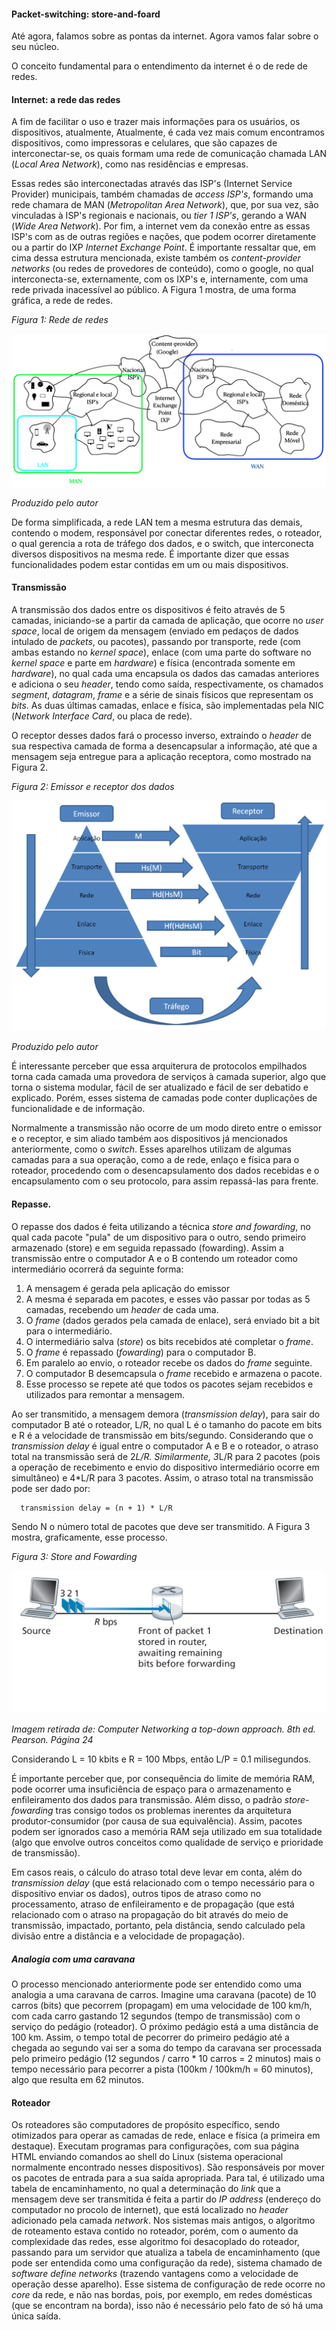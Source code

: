 
#### Packet-switching: store-and-foard

Até agora, falamos sobre as pontas da internet. Agora vamos falar sobre o seu núcleo.

O conceito fundamental para o entendimento da internet é o de rede de redes. 

#### Internet: a rede das redes

A fim de facilitar o uso e trazer mais informações para os usuários, os dispositivos, atualmente, 
Atualmente, é cada vez mais comum encontramos dispositivos, como impressoras e celulares, que são capazes de interconectar-se, os quais formam uma rede de comunicação chamada LAN (*Local Area Network*), como nas residências e empresas.

Essas redes são interconectadas através das ISP's (Internet Service Provider) municipais, também chamadas de *access ISP's*, formando uma rede chamara de MAN (*Metropolitan Area Network*), que, por sua vez, são vinculadas à ISP's regionais e nacionais, ou *tier 1 ISP's*, gerando a WAN (*Wide Area Network*). Por fim, a internet vem da conexão entre as essas ISP's com as de outras regiões e nações, que podem ocorrer diretamente ou a partir do IXP *Internet Exchange Point*. É importante ressaltar que, em cima dessa estrutura mencionada, existe também os *content-provider networks* (ou redes de provedores de conteúdo), como o google, no qual interconecta-se, externamente, com os IXP's e, internamente, com uma rede privada inacessível ao público. A Figura 1 mostra, de uma forma gráfica, a rede de redes.



*Figura 1: Rede de redes*

![Figura 1](imagens/redes.png)

*Produzido pelo autor*



De forma simplificada, a rede LAN tem a mesma estrutura das demais, contendo o modem, responsável por conectar diferentes redes, o roteador, o qual gerencia a rota de tráfego dos dados, e o switch, que interconecta diversos dispositivos na mesma rede. É importante dizer que essas funcionalidades podem estar contidas em um ou mais dispositivos.


#### Transmissão

A transmissão dos dados entre os dispositivos é feito através de 5 camadas, iniciando-se a partir da camada de aplicação, que ocorre no *user space*, local de origem da mensagem (enviado em pedaços de dados intulado de *packets*, ou pacotes), passando por transporte, rede (com ambas estando no *kernel space*), enlace (com uma parte do software no *kernel space* e parte em *hardware*) e física (encontrada somente em *hardware*), no qual cada uma encapsula os dados das camadas anteriores e adiciona o seu *header*, tendo como saída, respectivamente, os chamados *segment*, *datagram*, *frame* e a série de sinais físicos que representam os *bits*.
As duas últimas camadas, enlace e física, são implementadas pela NIC (*Network Interface Card*, ou placa de rede).

O receptor desses dados fará o processo inverso, extraindo o *header* de sua respectiva camada de forma a desencapsular a informação, até que a mensagem seja entregue para a aplicação receptora, como mostrado na Figura 2.


*Figura 2: Emissor e receptor dos dados*

![Figura 2](imagens/Emissor%20e%20receptor%20dos%20dados.png)

*Produzido pelo autor*

É interessante perceber que essa arquiterura de protocolos empilhados torna cada camada uma provedora de serviços à camada superior, algo que torna o sistema modular, fácil de ser atualizado e fácil de ser debatido e explicado. Porém, esses sistema de camadas pode conter duplicações de funcionalidade e de informação.

Normalmente a transmissão não ocorre de um modo direto entre o emissor e o receptor, e sim aliado também aos dispositivos já mencionados anteriormente, como o *switch*. Esses aparelhos utilizam de algumas camadas para a sua operação, como a de rede, enlaço e física para o roteador, procedendo com o desencapsulamento dos dados recebidas e o encapsulamento com o seu protocolo, para assim repassá-las para frente.

#### Repasse.

O repasse dos dados é feita utilizando a técnica *store and fowarding*, no qual cada pacote "pula" de um dispositivo para o outro, sendo primeiro armazenado (store) e em seguida repassado (fowarding). Assim a transmissão entre o computador A e o B contendo um roteador como intermediário ocorrerá da seguinte forma:

  1. A mensagem é gerada pela aplicação do emissor
  2. A mesma é separada em pacotes, e esses vão passar por todas as 5 camadas, recebendo um *header* de cada uma.
  3. O *frame* (dados gerados pela camada de enlace), será enviado bit a bit para o intermediário.
  4. O intermediário salva (*store*) os bits recebidos até completar o *frame*.
  5. O *frame* é repassado (*fowarding*) para o computador B.
  6. Em paralelo ao envio, o roteador recebe os dados do *frame* seguinte.
  7. O computador B desemcapsula o *frame* recebido e armazena o pacote.
  8. Esse processo se repete até que todos os pacotes sejam recebidos e utilizados para remontar a mensagem.

Ao ser transmitido, a mensagem demora (*transmission delay*), para sair do computador B até o roteador, L/R, no qual L é o tamanho do pacote em bits e R é a velocidade de transmissão em bits/segundo. Considerando que o *transmission delay* é igual entre o computador A e B e o roteador, o atraso total na transmissão será de 2*L/R. Similarmente, 3*L/R para 2 pacotes (pois a operação de recebimento e envio do dispositivo intermediário ocorre em simultâneo) e 4*L/R para 3 pacotes. Assim, o atraso total na transmissão pode ser dado por: 
      
      transmission delay = (n + 1) * L/R
      
Sendo N o número total de pacotes que deve ser transmitido.
A Figura 3 mostra, graficamente, esse processo.

*Figura 3: Store and Fowarding*

![Figura 3](imagens/store-and-forwarding.png)

*Imagem retirada de: Computer Networking a top-down approach. 8th ed. Pearson. Página 24*


Considerando L = 10 kbits e R = 100 Mbps, então L/P = 0.1 milisegundos.

É importante perceber que, por consequência do limite de memória RAM, pode ocorrer uma insuficiência de espaço para o armazenamento e enfileiramento dos dados para transmissão. Além disso, o padrão *store-fowarding* tras consigo todos os problemas inerentes da arquitetura produtor-consumidor (por causa de sua equivalência). Assim, pacotes podem ser ignorados caso a memória RAM seja utilizado em sua totalidade (algo que envolve outros conceitos como qualidade de serviço e prioridade de transmissão).

Em casos reais, o cálculo do atraso total deve levar em conta, além do *transmission delay* (que está relacionado com o tempo necessário para o dispositivo enviar os dados), outros tipos de atraso como no processamento, atraso de enfileiramento e de propagação (que está relacionado com o atraso na propagação do bit através do meio de transmissão, impactado, portanto, pela distância, sendo calculado pela divisão entre a distância e a velocidade de propagação).

##### Analogia com uma caravana

O processo mencionado anteriormente pode ser entendido como uma analogia a uma caravana de carros.
Imagine uma caravana (pacote) de 10 carros (bits) que pecorrem (propagam) em uma velocidade de 100 km/h, com cada carro gastando 12 segundos (tempo de transmissão) com o serviço do pedágio (roteador). O próximo pedágio está a uma distância de 100 km. Assim, o tempo total de pecorrer do primeiro pedágio até a chegada ao segundo vai ser a soma do tempo da caravana ser processada pelo primeiro pedágio (12 segundos / carro * 10 carros = 2 minutos) mais o tempo necessário para pecorrer a pista (100km / 100km/h = 60 minutos), algo que resulta em 62 minutos.

#### Roteador
Os roteadores são computadores de propósito específico, sendo otimizados para operar as camadas de rede, enlace e física (a primeira em destaque). Executam programas para configurações, com sua página HTML enviando comandos ao shell do Linux (sistema operacional normalmente encontrado nesses dispositivos). São responsáveis por mover os pacotes de entrada para a sua saída apropriada. Para tal, é utilizado uma tabela de encaminhamento, no qual a determinação do *link* que a mensagem deve ser transmitida é feita a partir do *IP address* (endereço do computador no procolo de internet), que está localizado no *header* adicionado pela camada *network*. Nos sistemas mais antigos, o algoritmo de roteamento estava contido no roteador, porém, com o aumento da complexidade das redes, esse algoritmo foi desacoplado do roteador, passando para um servidor que atualiza a tabela de encaminhamento (que pode ser entendida como uma configuração da rede), sistema chamado de *software define networks* (trazendo vantagens como a velocidade de operação desse aparelho). 
Esse sistema de configuração de rede ocorre no *core* da rede, e não nas bordas, pois, por exemplo, em redes domésticas (que se encontram na borda), isso não é necessário pelo fato de  só há uma única saída.
